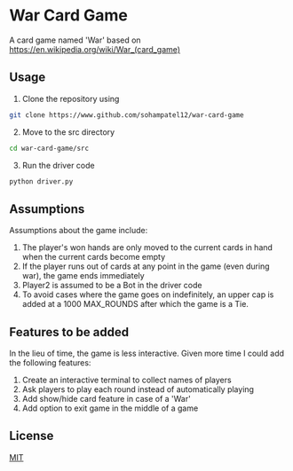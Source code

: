 # War Card Game

A card game named 'War' based on https://en.wikipedia.org/wiki/War_(card_game)

## Usage

1. Clone the repository using 
```bash
git clone https://www.github.com/sohampatel12/war-card-game
```
2. Move to the src directory
```bash
cd war-card-game/src
```
3. Run the driver code
```bash
python driver.py
```

## Assumptions

Assumptions about the game include:
1. The player's won hands are only moved to the current cards in hand when the current cards become empty
2. If the player runs out of cards at any point in the game (even during war), the game ends immediately
3. Player2 is assumed to be a Bot in the driver code
4. To avoid cases where the game goes on indefinitely, an upper cap is added at a 1000 MAX_ROUNDS after which the game is a Tie.

## Features to be added

In the lieu of time, the game is less interactive.
Given more time I could add the following features:
1. Create an interactive terminal to collect names of players
2. Ask players to play each round instead of automatically playing
3. Add show/hide card feature in case of a 'War'
4. Add option to exit game in the middle of a game

## License
[MIT](https://choosealicense.com/licenses/mit/)
